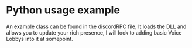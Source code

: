 # Python usage example

An example class can be found in the discordRPC file, It loads the DLL and allows you to update your rich presence, I will look to adding basic Voice Lobbys into it at somepoint.